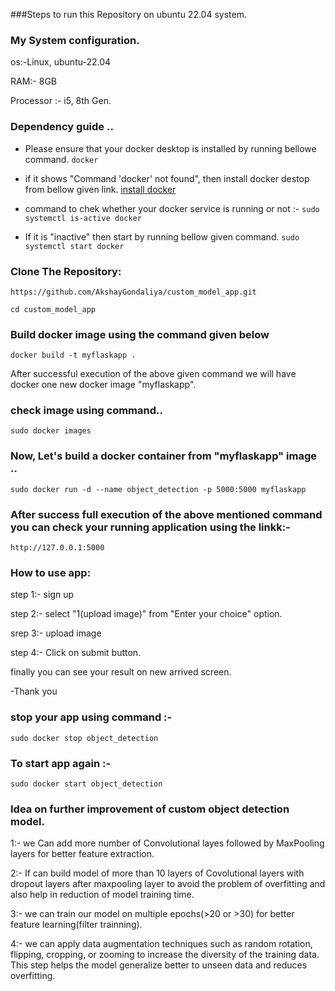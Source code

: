 ###Steps to run this Repository on ubuntu 22.04 system.

### My System configuration.

os:-Linux, ubuntu-22.04

RAM:- 8GB

Processor :- i5, 8th Gen.

### Dependency guide ..

- Please ensure that your docker desktop is installed by running bellowe command.
`docker` 

- if it shows "Command 'docker' not found", then install docker destop from bellow given link.
[install docker](https://docs.docker.com/engine/install/ubuntu/)

- command to chek whether your docker service is running or not :- 
`sudo systemctl is-active docker` 

- If it is "inactive" then start by running bellow given command.
`sudo systemctl start docker` 

###  Clone The Repository:

`https://github.com/AkshayGondaliya/custom_model_app.git`

`cd custom_model_app` 

###  Build docker image using the command given below

`docker build -t myflaskapp .`

After successful execution of the above given command we will have docker one new docker image "myflaskapp".

###  check image using command..

`sudo docker images`

### Now, Let's build a docker container from "myflaskapp" image  ..

`sudo docker run -d --name object_detection -p 5000:5000 myflaskapp`

### After success full execution of the above mentioned command  you can check your running application using the linkk:-

`http://127.0.0.1:5000`

###  How to use app:

step 1:- sign up

step 2:- select "1(upload image)" from "Enter your choice" option.

srep 3:- upload image 

step 4:- Click on submit button.

finally you can see your result on new arrived screen.

-Thank you

###  stop your app using command :-

`sudo docker stop object_detection`

###  To start app again :-

`sudo docker start object_detection`

### Idea on further improvement of custom object detection model.

1:- we Can add more  number of Convolutional layes followed by MaxPooling layers for better feature extraction. 

2:- If can build model of more than 10 layers of Covolutional layers with dropout layers after maxpooling layer to avoid the problem of overfitting and also help in reduction of model training time.

3:- we can train our model on multiple epochs(>20 or >30) for better feature learning(filter trainning).

4:- we can apply data augmentation techniques such as random rotation, flipping, cropping, or zooming to increase the diversity of the training data. This step helps the model generalize better to unseen data and reduces overfitting.